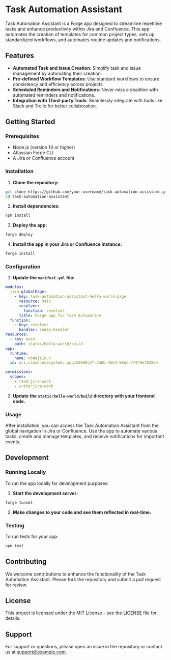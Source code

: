 # Task Automation Assistant

Task Automation Assistant is a Forge app designed to streamline repetitive tasks and enhance productivity within Jira and Confluence. This app automates the creation of templates for common project types, sets up standardized workflows, and automates routine updates and notifications.

## Features

- **Automated Task and Issue Creation**: Simplify task and issue management by automating their creation.
- **Pre-defined Workflow Templates**: Use standard workflows to ensure consistency and efficiency across projects.
- **Scheduled Reminders and Notifications**: Never miss a deadline with automated reminders and notifications.
- **Integration with Third-party Tools**: Seamlessly integrate with tools like Slack and Trello for better collaboration.

## Getting Started

### Prerequisites

- Node.js (version 14 or higher)
- Atlassian Forge CLI
- A Jira or Confluence account

### Installation

1. **Clone the repository:**

```sh
git clone https://github.com/your-username/task-automation-assistant.git
cd task-automation-assistant
```

2. **Install dependencies:**

```sh
npm install
```

3. **Deploy the app:**

```sh
forge deploy
```

4. **Install the app in your Jira or Confluence instance:**

```sh
forge install
```

### Configuration

1. **Update the `manifest.yml` file:**

```yml
modules:
  jira:globalPage:
    - key: task-automation-assistant-hello-world-page
      resource: main
      resolver:
        function: resolver
      title: Forge app for Task Automation
  function:
    - key: resolver
      handler: index.handler
resources:
  - key: main
    path: static/hello-world/build
app:
  runtime:
    name: nodejs18.x
  id: ari:cloud:ecosystem::app/52609c4f-7a0b-45b4-86ec-77479e783864

permissions:
  scopes:
    - read:jira-work
    - write:jira-work
```

2. **Update the `static/hello-world/build` directory with your frontend code.**

### Usage

After installation, you can access the Task Automation Assistant from the global navigation in Jira or Confluence. Use the app to automate various tasks, create and manage templates, and receive notifications for important events.

## Development

### Running Locally

To run the app locally for development purposes:

1. **Start the development server:**

```sh
forge tunnel
```

2. **Make changes to your code and see them reflected in real-time.**

### Testing

To run tests for your app:

```sh
npm test
```

## Contributing

We welcome contributions to enhance the functionality of the Task Automation Assistant. Please fork the repository and submit a pull request for review.

## License

This project is licensed under the MIT License - see the [LICENSE](LICENSE) file for details.

## Support

For support or questions, please open an issue in the repository or contact us at support@example.com.

